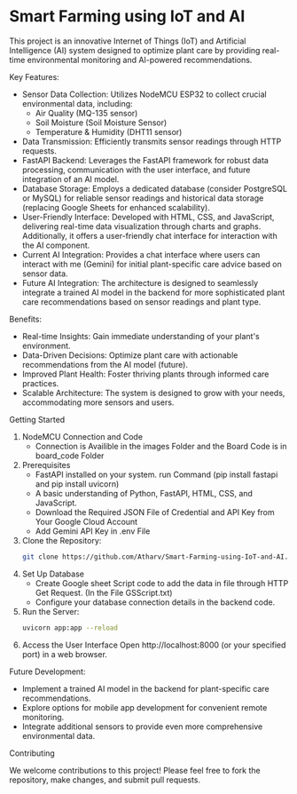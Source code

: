 # Smart Farming using IoT and AI

This project is an innovative Internet of Things (IoT) and Artificial Intelligence (AI) system designed to optimize plant care by providing real-time environmental monitoring and AI-powered recommendations.

Key Features:

* Sensor Data Collection: Utilizes NodeMCU ESP32 to collect crucial environmental data, including:
    * Air Quality (MQ-135 sensor)
    * Soil Moisture (Soil Moisture Sensor)
    * Temperature & Humidity (DHT11 sensor)
* Data Transmission: Efficiently transmits sensor readings through HTTP requests.
* FastAPI Backend: Leverages the FastAPI framework for robust data processing, communication with the user interface, and future integration of an AI model.
* Database Storage: Employs a dedicated database (consider PostgreSQL or MySQL) for reliable sensor readings and historical data storage (replacing Google Sheets for enhanced scalability).
* User-Friendly Interface: Developed with HTML, CSS, and JavaScript, delivering real-time data visualization through charts and graphs. Additionally, it offers a user-friendly chat interface for interaction with the AI component.
* Current AI Integration: Provides a chat interface where users can interact with me (Gemini) for initial plant-specific care advice based on sensor data.
* Future AI Integration: The architecture is designed to seamlessly integrate a trained AI model in the backend for more sophisticated plant care recommendations based on sensor readings and plant type.

Benefits:

* Real-time Insights: Gain immediate understanding of your plant's environment.
* Data-Driven Decisions: Optimize plant care with actionable recommendations from the AI model (future).
* Improved Plant Health: Foster thriving plants through informed care practices.
* Scalable Architecture: The system is designed to grow with your needs, accommodating more sensors and users.

Getting Started

1. NodeMCU Connection and Code
   * Connection is Availible in the images Folder and the Board Code is in board_code Folder
2.  Prerequisites
    * FastAPI installed on your system. run Command (pip install fastapi and pip install uvicorn)
    * A basic understanding of Python, FastAPI, HTML, CSS, and JavaScript.
    * Download the Required JSON File of Credential and API Key from Your Google Cloud Account
    * Add Gemini API Key in .env File
3. Clone the Repository:
   ```bash
   git clone https://github.com/Atharv/Smart-Farming-using-IoT-and-AI.git
   ```
4. Set Up Database
   - Create Google sheet Script code to add the data in file through HTTP Get Request. (In the File GSScript.txt)
   - Configure your database connection details in the backend code.
5. Run the Server:
   ```bash
   uvicorn app:app --reload
6. Access the User Interface
   Open http://localhost:8000 (or your specified port) in a web browser.

Future Development:

* Implement a trained AI model in the backend for plant-specific care recommendations.
* Explore options for mobile app development for convenient remote monitoring.
* Integrate additional sensors to provide even more comprehensive environmental data.

Contributing

We welcome contributions to this project! Please feel free to fork the repository, make changes, and submit pull requests.
